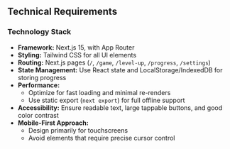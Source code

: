 ## Technical Requirements

### Technology Stack
- **Framework:** Next.js 15, with App Router
- **Styling:** Tailwind CSS for all UI elements
- **Routing:** Next.js pages (`/`, `/game`, `/level-up`, `/progress`, `/settings`)
- **State Management:** Use React state and LocalStorage/IndexedDB for storing progress
- **Performance:**
  - Optimize for fast loading and minimal re-renders
  - Use static export (`next export`) for full offline support
- **Accessibility:** Ensure readable text, large tappable buttons, and good color contrast
- **Mobile-First Approach:**
  - Design primarily for touchscreens
  - Avoid elements that require precise cursor control